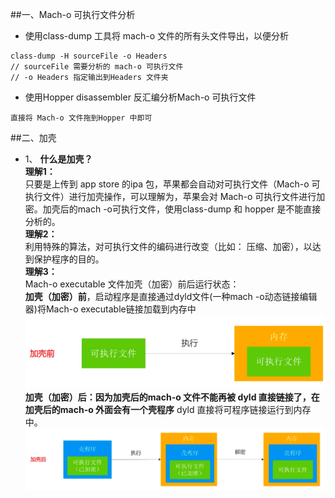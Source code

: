 ##一、Mach-o 可执行文件分析

- 使用class-dump 工具将 mach-o 文件的所有头文件导出，以便分析
```
class-dump -H sourceFile -o Headers
// sourceFile 需要分析的 mach-o 可执行文件
// -o Headers 指定输出到Headers 文件夹
```

- 使用Hopper disassembler 反汇编分析Mach-o 可执行文件
```
直接将 Mach-o 文件拖到Hopper 中即可
```


##二、加壳
- 1、 **什么是加壳？** <br> **理解1：**<br>只要是上传到 app store 的ipa 包，苹果都会自动对可执行文件（Mach-o 可执行文件）进行加壳操作，可以理解为，苹果会对 Mach-o 可执行文件进行加密。加壳后的mach
-o可执行文件，使用class-dump 和 hopper 是不能直接分析的。<br> **理解2：**<br>利用特殊的算法，对可执行文件的编码进行改变（比如： 压缩、加密），以达到保护程序的目的。<br>**理解3：**<br>Mach-o executable 文件加壳（加密）前后运行状态：<br> **加壳（加密）前**，启动程序是直接通过dyld文件(一种mach
-o动态链接编辑器)将Mach-o executable链接加载到内存中
![](/assets/Snip20180528_1.png)
**加壳（加密）后：**因为加壳后的mach-o 文件不能再被 dyld 直接链接了，在加壳后的mach-o 外面会有一个**壳程序** dyld 直接将可程序链接运行到内存中。
![](/assets/Snip20180528_2.png)




